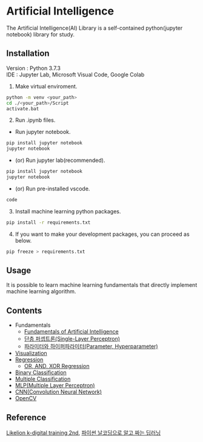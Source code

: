 # Artificial Intelligence
The Artificial Intelligence(AI) Library is a self-contained python(jupyter notebook) library for study.

## Installation
Version : Python 3.7.3<br>
IDE : Jupyter Lab, Microsoft Visual Code, Google Colab<br>

1. Make virtual enviroment.
```sh
python -m venv <your_path>
cd ./<your_path>/Script
activate.bat
```

2. Run .ipynb files.
- Run jupyter notebook.
```sh
pip install jupyter notebook
jupyter notebook
```

- (or) Run jupyter lab(recommended).
```sh
pip install jupyter notebook
jupyter notebook
```

- (or) Run pre-installed vscode.
```sh
code
```

3. Install machine learning python packages.
```sh
pip install -r requirements.txt
```

4. If you want to make your development packages, you can proceed as below.
```sh
pip freeze > requirements.txt
```

## Usage
It is possible to learn machine learning fundamentals that directly implement machine learning algorithm.

## Contents
- Fundamentals
    - [Fundamentals of Artificial Intelligence](https://tituschoi.tistory.com/17?category=944524)
    - [단층 퍼셉트론(Single-Layer Perceptron)](https://tituschoi.tistory.com/18)
    - [파라미터와 하이퍼파라미터(Parameter, Hyperparameter)](https://tituschoi.tistory.com/19)
- [Visualization](https://github.com/TitusChoi/AI/tree/master/Concept/Visualization)
- [Regression](https://github.com/TitusChoi/AI/tree/master/Concept/Regression)
    - [OR, AND, XOR Regression](https://tituschoi.tistory.com/20)
- [Binary Classification](https://github.com/TitusChoi/AI/tree/master/Concept/Classification)
- [Multiple Classification](https://github.com/TitusChoi/AI/tree/master/Concept/Classification)
- [MLP(Multiple Layer Perceptron)](https://github.com/TitusChoi/AI/tree/master/Concept/MLP)
- [CNN(Convolution Neural Network)](https://github.com/TitusChoi/AI/tree/master/Concept/CNN)
- [OpenCV](https://github.com/TitusChoi/AI/tree/master/Concept/OpenCV)

## Reference
[Likelion k-digital training 2nd](https://k-digital.likelion.net/), [파이썬 날코딩으로 알고 짜는 딥러닝](https://github.com/KONANtechnology/Academy.ALZZA)<br>